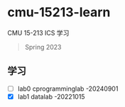 # cmu-15213-learn
CMU 15-213 ICS 学习

> Spring 2023


## 学习

- [ ] lab0 cprogramminglab -20240901 
- [x] lab1 datalab -20221015
